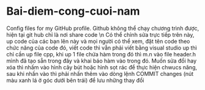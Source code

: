 # Bai-diem-cong-cuoi-nam
Config files for my GitHub profile.
Github không thể chạy chương trình được, hiện tại git hub chỉ là nơi share code \n
Có thể chỉnh sửa trực tiếp trên này, up code của các bạn lên này và mọi người có thể xem, đặt tên code theo chức năng của code đó, viết code thì vẫn phải viết bằng visual studio
up thì chỉ cần up file cpp, khi up 1 file chứa hàm trong đó thì m.n vào file header.h mình đã tạo sẵn trong đây và khai báo hàm vào trong đó.
Muốn sửa đổi hay xóa thì nhấm vào hình cây bút hoặc hình sọt rác để thực hiện chwucs năng, sau khi nhấn vào thì phải nhấn thêm vào dòng lệnh COMMIT changes (nút màu xanh lá ở góc dưới bên trái) để lưu những thay đổi
